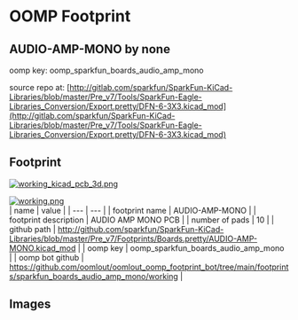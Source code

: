# OOMP Footprint  
## AUDIO-AMP-MONO  by none  
  
oomp key: oomp_sparkfun_boards_audio_amp_mono  
  
source repo at: [http://gitlab.com/sparkfun/SparkFun-KiCad-Libraries/blob/master/Pre_v7/Tools/SparkFun-Eagle-Libraries_Conversion/Export.pretty/DFN-6-3X3.kicad_mod](http://gitlab.com/sparkfun/SparkFun-KiCad-Libraries/blob/master/Pre_v7/Tools/SparkFun-Eagle-Libraries_Conversion/Export.pretty/DFN-6-3X3.kicad_mod)  
## Footprint  
  
[![working_kicad_pcb_3d.png](working_kicad_pcb_3d_600.png)](working_kicad_pcb_3d.png)  
  
[![working.png](working_600.png)](working.png)  
| name | value | 
| --- | --- | 
| footprint name | AUDIO-AMP-MONO | 
| footprint description | AUDIO AMP MONO PCB | 
| number of pads | 10 | 
| github path | http://github.com/sparkfun/SparkFun-KiCad-Libraries/blob/master/Pre_v7/Footprints/Boards.pretty/AUDIO-AMP-MONO.kicad_mod | 
| oomp key | oomp_sparkfun_boards_audio_amp_mono | 
| oomp bot github | https://github.com/oomlout/oomlout_oomp_footprint_bot/tree/main/footprints/sparkfun_boards_audio_amp_mono/working | 
## Images  
